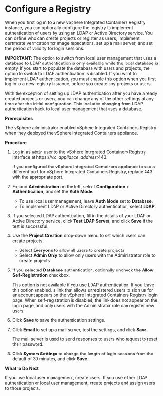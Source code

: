 # Configure a Registry #

When you first log in to a new vSphere Integrated Containers Registry instance, you can optionally configure the registry to implement authentication of users by using an LDAP or Active Directory service. You can define who can create projects or register as users, implement certificate verification for image replications, set up a mail server, and set the period of validity for login sessions.

**IMPORTANT**: The option to switch from local user management that uses a database to LDAP authentication is only available while the local database is empty. If you start to populate the database with users and projects, the option to switch to LDAP authentication is disabled. If you want to implement LDAP authentication, you must enable this option when you first log in to a new registry instance, before you create any projects or users. 

With the exception of setting up LDAP authentication after you have already created projects or users, you can change any of the other settings at any time after the initial configuration. This includes changing from LDAP authentication back to local user management that uses a database. 
	
**Prerequisites**

The vSphere administrator enabled vSphere Integrated Containers Registry when they deployed the vSphere Integrated Containers appliance.

**Procedure**

1. Log in as `admin` user to the vSphere Integrated Containers Registry interface at https://<i>vic_appliance_address</i>:443.

   If you configured the vSphere Integrated Containers appliance to use a different port for vSphere Integrated Containers Registry, replace 443 with the appropriate port.
2. Expand **Administration** on the left, select **Configuration** > **Authentication**, and set the **Auth Mode**.

    - To use local user management, leave **Auth Mode** set to **Database**.
    - To implement LDAP or Active Directory authentication, select **LDAP**.
    
3. If you selected LDAP authentication, fill in the details of your LDAP or Active Directory service, click **Test LDAP Server**, and click **Save** if the test is successful. 
4. Use the **Project Creation** drop-down menu to set which users can create projects.

   - Select **Everyone** to allow all users to create projects
   - Select **Admin Only** to allow only users with the Administrator role to create projects

5. If you selected **Database** authentication, optionally uncheck the **Allow Self-Registration** checkbox.

   This option is not available if you use LDAP authentication. If you leave this option enabled, a link that allows unregistered users to sign up for an account appears on the vSphere Integrated Containers Registry login page. When self-registration is disabled, the link does not appear on the login page, and only users with the Administrator role can register new users.  

6. Click **Save** to save the authentication settings.
7. Click **Email** to set up a mail server, test the settings, and click **Save**.

   The mail server is used to send responses to users who request to reset their password.

8. Click **System Settings** to change the length of login sessions from the default of 30 minutes, and click **Save**.

**What to Do Next**

If you use local user management, create users. If you use either LDAP authentication or local user management, create projects and assign users to those projects. 